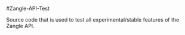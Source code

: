 #Zangle-API-Test

Source code that is used to test all experimental/stable features of the Zangle API.